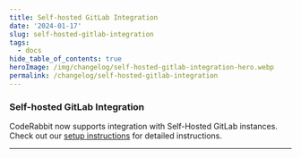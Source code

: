 ```yaml
---
title: Self-hosted GitLab Integration
date: '2024-01-17'
slug: self-hosted-gitlab-integration
tags:
  - docs
hide_table_of_contents: true
heroImage: /img/changelog/self-hosted-gitlab-integration-hero.webp
permalink: /changelog/self-hosted-gitlab-integration
---
```


### Self-hosted GitLab Integration

CodeRabbit now supports integration with Self-Hosted GitLab instances. Check out our [setup instructions](https://docs.coderabbit.ai/integrations/self-hosted-gitlab) for detailed instructions.

---
